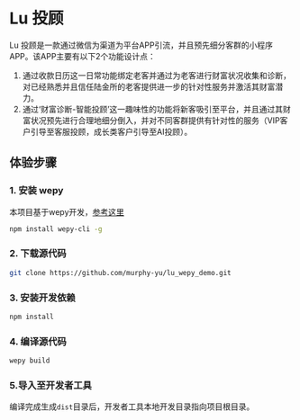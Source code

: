 
# Lu 投顾


Lu 投顾是一款通过微信为渠道为平台APP引流，并且预先细分客群的小程序APP。该APP主要有以下2个功能设计点：

1. 通过收款日历这一日常功能绑定老客并通过为老客进行财富状况收集和诊断，对已经熟悉并且信任陆金所的老客提供进一步的针对性服务并激活其财富潜力。
2. 通过‘财富诊断-智能投顾’这一趣味性的功能将新客吸引至平台，并且通过其财富状况预先进行合理地细分倒入，并对不同客群提供有针对性的服务（VIP客户引导至客服投顾，成长类客户引导至AI投顾）。


## 体验步骤
### 1. 安装 wepy
本项目基于wepy开发，[参考这里](https://github.com/wepyjs/wepy)
```bash
npm install wepy-cli -g
```

### 2. 下载源代码
```bash
git clone https://github.com/murphy-yu/lu_wepy_demo.git
```

### 3. 安装开发依赖
```bash
npm install
```

### 4. 编译源代码
```bash
wepy build
```

### 5.导入至开发者工具

编译完成生成`dist`目录后，开发者工具本地开发目录指向项目根目录。


